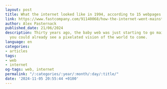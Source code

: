 ```yaml
---
layout: post
title: What the internet looked like in 1994, according to 15 webpages born that year
link: https://www.fastcompany.com/91140068/how-the-internet-went-mainstream-in-1994
author: Alex Pasternack
published_date: 21/06/2024
description: Thirty years ago, the baby web was just starting to go mainstream, but
  you could already see a pixelated vision of the world to come.
language: en
categories:
- articles
tags:
- web
- internet
og-tags: web, internet
permalink: "/:categories/:year/:month/:day/:title/"
date: '2024-11-05 20:55:44 +0100'
---
```

